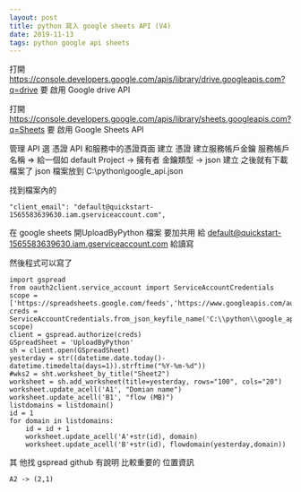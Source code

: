```yaml
---
layout: post
title: python 寫入 google sheets API (V4)
date: 2019-11-13
tags: python google api sheets
---
```


打開 https://console.developers.google.com/apis/library/drive.googleapis.com?q=drive
要 啟用 Google drive API

打開 https://console.developers.google.com/apis/library/sheets.googleapis.com?q=Sheets
要 啟用 Google Sheets API

管理 API
選 憑證
API 和服務中的憑證頁面
建立 憑證
建立服務帳戶金鑰
服務帳戶名稱 => 給一個如 default
Project -> 擁有者
金鑰類型 -> json
建立 
之後就有下載檔案了
json 檔案放到 C:\python\google_api.json

找到檔案內的
```
"client_email": "default@quickstart-1565583639630.iam.gserviceaccount.com",
```

在 google sheets 開UploadByPython 檔案
要加共用 給 default@quickstart-1565583639630.iam.gserviceaccount.com
給讀寫

然後程式可以寫了

```
import gspread
from oauth2client.service_account import ServiceAccountCredentials
scope = ['https://spreadsheets.google.com/feeds','https://www.googleapis.com/auth/drive']
creds = ServiceAccountCredentials.from_json_keyfile_name('C:\\python\\google_api.json', scope)
client = gspread.authorize(creds)
GSpreadSheet = 'UploadByPython'
sh = client.open(GSpreadSheet)
yesterday = str((datetime.date.today()-datetime.timedelta(days=1)).strftime("%Y-%m-%d"))
#wks2 = sht.worksheet_by_title("Sheet2")
worksheet = sh.add_worksheet(title=yesterday, rows="100", cols="20")
worksheet.update_acell('A1', "Domian name")
worksheet.update_acell('B1', "flow (MB)")
listdomains = listdomain()
id = 1
for domain in listdomains:
    id = id + 1
    worksheet.update_acell('A'+str(id), domain)
    worksheet.update_acell('B'+str(id), flowdomain(yesterday,domain))
```

其 他找 gspread github 有說明
比較重要的 位置資訊
```
A2 -> (2,1)
```
